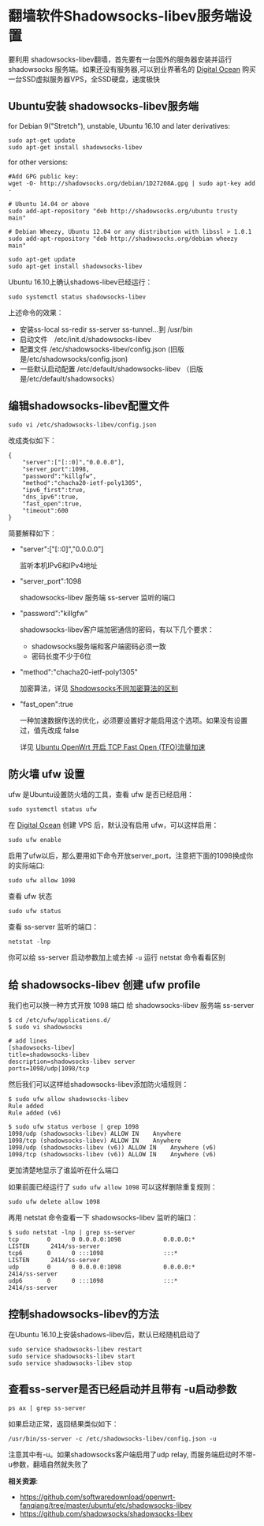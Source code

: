 翻墙软件Shadowsocks-libev服务端设置
===============================

要利用 shadowsocks-libev翻墙，首先要有一台国外的服务器安装并运行shadowsocks 服务端。如果还没有服务器,可以到业界著名的 [Digital Ocean](https://m.do.co/c/89497bd485e0) 购买一台SSD虚拟服务器VPS，全SSD硬盘，速度极快

Ubuntu安装 shadowsocks-libev服务端
--------

for Debian 9("Stretch"), unstable, Ubuntu 16.10 and later derivatives:

    sudo apt-get update
    sudo apt-get install shadowsocks-libev

for other versions:

    #Add GPG public key:
    wget -O- http://shadowsocks.org/debian/1D27208A.gpg | sudo apt-key add -

    # Ubuntu 14.04 or above
    sudo add-apt-repository "deb http://shadowsocks.org/ubuntu trusty main"

    # Debian Wheezy, Ubuntu 12.04 or any distribution with libssl > 1.0.1
    sudo add-apt-repository "deb http://shadowsocks.org/debian wheezy main"

    sudo apt-get update
    sudo apt-get install shadowsocks-libev

Ubuntu 16.10上确认shadows-libev已经运行：

    sudo systemctl status shadowsocks-libev

上述命令的效果：

- 安装ss-local ss-redir ss-server ss-tunnel...到 /usr/bin
- 启动文件　/etc/init.d/shadowsocks-libev
- 配置文件 /etc/shadowsocks-libev/config.json (旧版是/etc/shadowsocks/config.json)
- 一些默认启动配置 /etc/default/shadowsocks-libev （旧版是/etc/default/shadowsocks）

编辑shadowsocks-libev配置文件
--------

    sudo vi /etc/shadowsocks-libev/config.json

改成类似如下：

    {
        "server":["[::0]","0.0.0.0"],
        "server_port":1098,
        "password":"killgfw",
        "method":"chacha20-ietf-poly1305",
        "ipv6_first":true,
        "dns_ipv6":true,
        "fast_open":true,
        "timeout":600
    }

简要解释如下：

- "server":["[::0]","0.0.0.0"]

    监听本机IPv6和IPv4地址

- "server_port":1098

    shadowsocks-libev 服务端 ss-server 监听的端口

- "password":"killgfw"

    shadowsocks-libev客户端加密通信的密码，有以下几个要求：

  - shadowsocks服务端和客户端密码必须一致
  - 密码长度不少于6位

- "method":"chacha20-ietf-poly1305"

    加密算法，详见 [Shodowsocks不同加密算法的区别](03.8.md)

- "fast_open":true

    一种加速数据传送的优化，必须要设置好才能启用这个选项。如果没有设置过，值先改成 false

    详见 [Ubuntu OpenWrt 开启 TCP Fast Open (TFO)流量加速](03.10.md)

防火墙 ufw 设置
--------

ufw 是Ubuntu设置防火墙的工具，查看 ufw 是否已经启用：

    sudo systemctl status ufw

在 [Digital Ocean](https://m.do.co/c/89497bd485e0) 创建 VPS 后，默认没有启用 ufw，可以这样启用：

    sudo ufw enable

启用了ufw以后，那么要用如下命令开放server_port，注意把下面的1098换成你的实际端口:

    sudo ufw allow 1098

查看 ufw 状态

    sudo ufw status

查看 ss-server 监听的端口：

    netstat -lnp

你可以给 ss-server 启动参数加上或去掉 `-u` 运行 netstat 命令看看区别

给 shadowsocks-libev 创建 ufw profile
--------------

我们也可以换一种方式开放 1098 端口 给 shadowsocks-libev 服务端  ss-server

    $ cd /etc/ufw/applications.d/
    $ sudo vi shadowsocks

    # add lines
    [shadowsocks-libev]
    title=shadowsocks-libev
    description=shadowsocks-libev server
    ports=1098/udp|1098/tcp

然后我们可以这样给shadowsocks-libev添加防火墙规则：

    $ sudo ufw allow shadowsocks-libev
    Rule added
    Rule added (v6)

    $ sudo ufw status verbose | grep 1098
    1098/udp (shadowsocks-libev) ALLOW IN    Anywhere
    1098/tcp (shadowsocks-libev) ALLOW IN    Anywhere
    1098/udp (shadowsocks-libev (v6)) ALLOW IN    Anywhere (v6)
    1098/tcp (shadowsocks-libev (v6)) ALLOW IN    Anywhere (v6)

更加清楚地显示了谁监听在什么端口

如果前面已经运行了 `sudo ufw allow 1098` 可以这样删除重复规则：

    sudo ufw delete allow 1098

再用 netstat 命令查看一下 shadowsocks-libev 监听的端口：

    $ sudo netstat -lnp | grep ss-server
    tcp        0      0 0.0.0.0:1098            0.0.0.0:*               LISTEN      2414/ss-server
    tcp6       0      0 :::1098                 :::*                    LISTEN      2414/ss-server
    udp        0      0 0.0.0.0:1098            0.0.0.0:*                           2414/ss-server
    udp6       0      0 :::1098                 :::*                                2414/ss-server

控制shadowsocks-libev的方法
--------

在Ubuntu 16.10上安装shadows-libev后，默认已经随机启动了

    sudo service shadowsocks-libev restart
    sudo service shadowsocks-libev start
    sudo service shadowsocks-libev stop

查看ss-server是否已经启动并且带有 -u启动参数
--------

    ps ax | grep ss-server

如果启动正常，返回结果类似如下：

    /usr/bin/ss-server -c /etc/shadowsocks-libev/config.json -u

注意其中有-u。如果shadowsocks客户端启用了udp relay, 而服务端启动时不带-u参数，翻墙自然就失败了

**相关资源**:

- https://github.com/softwaredownload/openwrt-fanqiang/tree/master/ubuntu/etc/shadowsocks-libev
- https://github.com/shadowsocks/shadowsocks-libev
